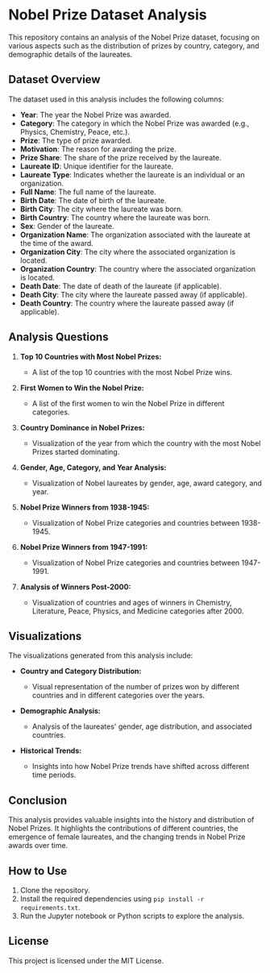 # Nobel Prize Dataset Analysis

This repository contains an analysis of the Nobel Prize dataset, focusing on various aspects such as the distribution of prizes by country, category, and demographic details of the laureates.

## Dataset Overview

The dataset used in this analysis includes the following columns:

- **Year**: The year the Nobel Prize was awarded.
- **Category**: The category in which the Nobel Prize was awarded (e.g., Physics, Chemistry, Peace, etc.).
- **Prize**: The type of prize awarded.
- **Motivation**: The reason for awarding the prize.
- **Prize Share**: The share of the prize received by the laureate.
- **Laureate ID**: Unique identifier for the laureate.
- **Laureate Type**: Indicates whether the laureate is an individual or an organization.
- **Full Name**: The full name of the laureate.
- **Birth Date**: The date of birth of the laureate.
- **Birth City**: The city where the laureate was born.
- **Birth Country**: The country where the laureate was born.
- **Sex**: Gender of the laureate.
- **Organization Name**: The organization associated with the laureate at the time of the award.
- **Organization City**: The city where the associated organization is located.
- **Organization Country**: The country where the associated organization is located.
- **Death Date**: The date of death of the laureate (if applicable).
- **Death City**: The city where the laureate passed away (if applicable).
- **Death Country**: The country where the laureate passed away (if applicable).

## Analysis Questions

1. **Top 10 Countries with Most Nobel Prizes:**
   - A list of the top 10 countries with the most Nobel Prize wins.

2. **First Women to Win the Nobel Prize:**
   - A list of the first women to win the Nobel Prize in different categories.

3. **Country Dominance in Nobel Prizes:**
   - Visualization of the year from which the country with the most Nobel Prizes started dominating.

4. **Gender, Age, Category, and Year Analysis:**
   - Visualization of Nobel laureates by gender, age, award category, and year.

5. **Nobel Prize Winners from 1938-1945:**
   - Visualization of Nobel Prize categories and countries between 1938-1945.

6. **Nobel Prize Winners from 1947-1991:**
   - Visualization of Nobel Prize categories and countries between 1947-1991.

7. **Analysis of Winners Post-2000:**
   - Visualization of countries and ages of winners in Chemistry, Literature, Peace, Physics, and Medicine categories after 2000.

## Visualizations

The visualizations generated from this analysis include:

- **Country and Category Distribution:**
  - Visual representation of the number of prizes won by different countries and in different categories over the years.
  
- **Demographic Analysis:**
  - Analysis of the laureates' gender, age distribution, and associated countries.

- **Historical Trends:**
  - Insights into how Nobel Prize trends have shifted across different time periods.

## Conclusion

This analysis provides valuable insights into the history and distribution of Nobel Prizes. It highlights the contributions of different countries, the emergence of female laureates, and the changing trends in Nobel Prize awards over time.

## How to Use

1. Clone the repository.
2. Install the required dependencies using `pip install -r requirements.txt`.
3. Run the Jupyter notebook or Python scripts to explore the analysis.

## License

This project is licensed under the MIT License.
